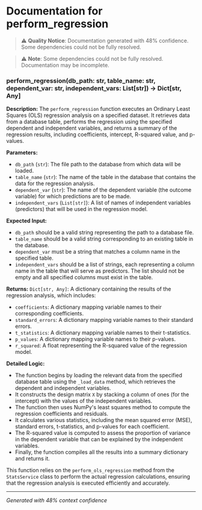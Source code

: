 # Documentation for perform_regression

> ⚠️ **Quality Notice**: Documentation generated with 48% confidence. Some dependencies could not be fully resolved.


> ⚠️ **Note**: Some dependencies could not be fully resolved. Documentation may be incomplete.
### perform_regression(db_path: str, table_name: str, dependent_var: str, independent_vars: List[str]) -> Dict[str, Any]

**Description:**
The `perform_regression` function executes an Ordinary Least Squares (OLS) regression analysis on a specified dataset. It retrieves data from a database table, performs the regression using the specified dependent and independent variables, and returns a summary of the regression results, including coefficients, intercept, R-squared value, and p-values.

**Parameters:**
- `db_path` (`str`): The file path to the database from which data will be loaded.
- `table_name` (`str`): The name of the table in the database that contains the data for the regression analysis.
- `dependent_var` (`str`): The name of the dependent variable (the outcome variable) for which predictions are to be made.
- `independent_vars` (`List[str]`): A list of names of independent variables (predictors) that will be used in the regression model.

**Expected Input:**
- `db_path` should be a valid string representing the path to a database file.
- `table_name` should be a valid string corresponding to an existing table in the database.
- `dependent_var` must be a string that matches a column name in the specified table.
- `independent_vars` should be a list of strings, each representing a column name in the table that will serve as predictors. The list should not be empty and all specified columns must exist in the table.

**Returns:**
`Dict[str, Any]`: A dictionary containing the results of the regression analysis, which includes:
- `coefficients`: A dictionary mapping variable names to their corresponding coefficients.
- `standard_errors`: A dictionary mapping variable names to their standard errors.
- `t_statistics`: A dictionary mapping variable names to their t-statistics.
- `p_values`: A dictionary mapping variable names to their p-values.
- `r_squared`: A float representing the R-squared value of the regression model.

**Detailed Logic:**
- The function begins by loading the relevant data from the specified database table using the `_load_data` method, which retrieves the dependent and independent variables.
- It constructs the design matrix `X` by stacking a column of ones (for the intercept) with the values of the independent variables.
- The function then uses NumPy's least squares method to compute the regression coefficients and residuals.
- It calculates various statistics, including the mean squared error (MSE), standard errors, t-statistics, and p-values for each coefficient.
- The R-squared value is computed to assess the proportion of variance in the dependent variable that can be explained by the independent variables.
- Finally, the function compiles all the results into a summary dictionary and returns it. 

This function relies on the `perform_ols_regression` method from the `StatsService` class to perform the actual regression calculations, ensuring that the regression analysis is executed efficiently and accurately.

---
*Generated with 48% context confidence*
